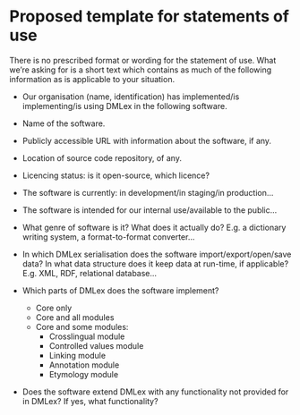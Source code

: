 # Proposed template for statements of use

There is no prescribed format or wording for the statement of use. What we’re asking for is a short text which contains as much of the following information as is applicable to your situation.

- Our organisation (name, identification) has implemented/is implementing/is using DMLex in the following software.

- Name of the software.

- Publicly accessible URL with information about the software, if any.

- Location of source code repository, of any.

- Licencing status: is it open-source, which licence?

- The software is currently: in development/in staging/in production...

- The software is intended for our internal use/available to the public...

- What genre of software is it? What does it actually do? E.g. a dictionary writing system, a format-to-format converter...

- In which DMLex serialisation does the software import/export/open/save data? In what data structure does it keep data at run-time, if applicable? E.g. XML, RDF, relational database...

- Which parts of DMLex does the software implement?
  - Core only
  - Core and all modules
  - Core and some modules:
      - Crosslingual module
      - Controlled values module
      - Linking module
      - Annotation module
      - Etymology module

- Does the software extend DMLex with any functionality not provided for in DMLex? If yes, what functionality?
